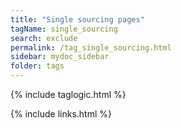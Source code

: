 ```yaml
---
title: "Single sourcing pages"
tagName: single_sourcing
search: exclude
permalink: /tag_single_sourcing.html
sidebar: mydoc_sidebar
folder: tags
---
```

{% include taglogic.html %}

{% include links.html %}
